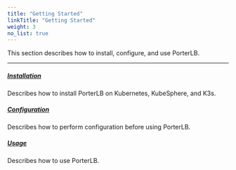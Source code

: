 ```yaml
---
title: "Getting Started"
linkTitle: "Getting Started"
weight: 3
no_list: true
---
```


This section describes how to install, configure, and use PorterLB.

---

##### **[Installation](/docs/getting-started/installation/)**

Describes how to install PorterLB on Kubernetes, KubeSphere, and K3s.

##### **[Configuration](/docs/getting-started/configuration/)**

Describes how to perform configuration before using PorterLB.

##### **[Usage](/docs/getting-started/usage/)**

Describes how to use PorterLB.
